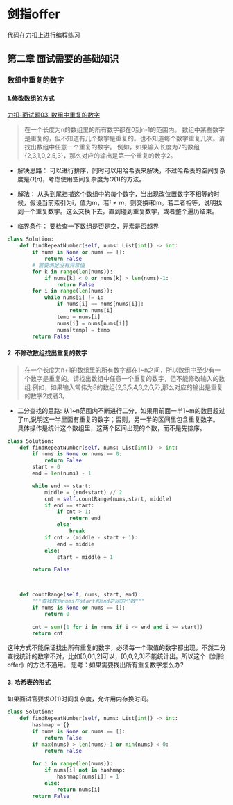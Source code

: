 # 剑指offer

代码在力扣上进行编程练习

## 第二章 面试需要的基础知识

### 数组中重复的数字

#### 1.修改数组的方式

[力扣-面试题03. 数组中重复的数字](https://leetcode-cn.com/problems/shu-zu-zhong-zhong-fu-de-shu-zi-lcof/)

> 在一个长度为n的数组里的所有数字都在0到n-1的范围内。 数组中某些数字是重复的，但不知道有几个数字是重复的。也不知道每个数字重复几次。请找出数组中任意一个重复的数字。 例如，如果输入长度为7的数组{2,3,1,0,2,5,3}，那么对应的输出是第一个重复的数字2。

+ 解决思路：
可以进行排序，同时可以用哈希表来解决，不过哈希表的空间复杂度是$O(n)$，考虑使用空间复杂度为$O(1)$的方法。

+ 解法：
从头到尾扫描这个数组中的每个数字，当出现改位置数字不相等的时候，假设当前索引为i，值为m，若$i \neq m$，则交换i和m。若二者相等，说明找到一个重复数字。这么交换下去，直到碰到重复数字，或者整个遍历结束。

+ 临界条件：
要检查一下数组是否是空，元素是否越界

```python
class Solution:
    def findRepeatNumber(self, nums: List[int]) -> int:
        if nums is None or nums == []:
            return False
        # 需要满足没有异常值
        for k in range(len(nums)):
            if nums[k] < 0 or nums[k] > len(nums)-1:
                return False
        for i in range(len(nums)):
            while nums[i] != i:
                if nums[i] == nums[nums[i]]:
                    return nums[i]
                temp = nums[i]
                nums[i] = nums[nums[i]]
                nums[temp] = temp
        return False

```


#### 2. 不修改数组找出重复的数字

> 在一个长度为n+1的数组里的所有数字都在1~n之间，所以数组中至少有一个数字是重复的。请找出数组中任意一个重复的数字，但不能修改输入的数组.例如，如果输入常伟为8的数组{2,3,5,4,3,2,6,7},那么对应的输出是重复的数字2或者3。

+ 二分查找的思路:
从1~n范围内不断进行二分，如果用前面一半1~m的数目超过了m,说明这一半里面有重复的数字；否则，另一半的区间里包含重复数字。
具体操作是统计这个数组里，这两个区间出现的个数，而不是先排序。

```python
class Solution:
    def findRepeatNumber(self, nums: List[int]) -> int:
        if nums is None or nums == 0:
            return False
        start = 0
        end = len(nums) - 1

        while end >= start:
            middle = (end+start) // 2
            cnt = self.countRange(nums,start, middle)
            if end == start:
                if cnt > 1:
                    return end
                else:
                    break
            if cnt > (middle - start + 1):
                end = middle
            else:
                start = middle + 1

        return False


    
    def countRange(self, nums, start, end):
        """查找数组nums在start和end之间的个数"""
        if nums is None or nums == []:
            return 0
        
        cnt = sum([1 for i in nums if i <= end and i >= start])
        return cnt
```

这种方式不能保证找出所有重复的数字，必须每一个取值的数字都出现，不然二分查找统计的数字不对，比如[0,0,1,2]可以，[0,0,2,3]不能统计出。所以这个《剑指offer》的方法不通用。
思考：如果需要找出所有重复数字怎么办?

#### 3. 哈希表的形式

如果面试官要求$O(1)$时间复杂度，允许用内存换时间。

```python
class Solution:
    def findRepeatNumber(self, nums: List[int]) -> int:
        hashmap = {}
        if nums is None or nums == []:
            return False
        if max(nums) > len(nums)-1 or min(nums) < 0:
            return False
        
        for i in range(len(nums)):
            if nums[i] not in hashmap:
                hashmap[nums[i]] = 1
            else:
                return nums[i]
        return False
```

